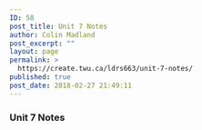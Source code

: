 ```yaml
---
ID: 58
post_title: Unit 7 Notes
author: Colin Madland
post_excerpt: ""
layout: page
permalink: >
  https://create.twu.ca/ldrs663/unit-7-notes/
published: true
post_date: 2018-02-27 21:49:11
---
```

### Unit 7 Notes